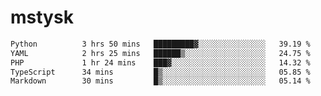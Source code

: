 # mstysk

<!--START_SECTION:waka-->

```txt
Python          3 hrs 50 mins   █████████▓░░░░░░░░░░░░░░░   39.19 %
YAML            2 hrs 25 mins   ██████▒░░░░░░░░░░░░░░░░░░   24.75 %
PHP             1 hr 24 mins    ███▓░░░░░░░░░░░░░░░░░░░░░   14.32 %
TypeScript      34 mins         █▒░░░░░░░░░░░░░░░░░░░░░░░   05.85 %
Markdown        30 mins         █▒░░░░░░░░░░░░░░░░░░░░░░░   05.14 %
```

<!--END_SECTION:waka-->

